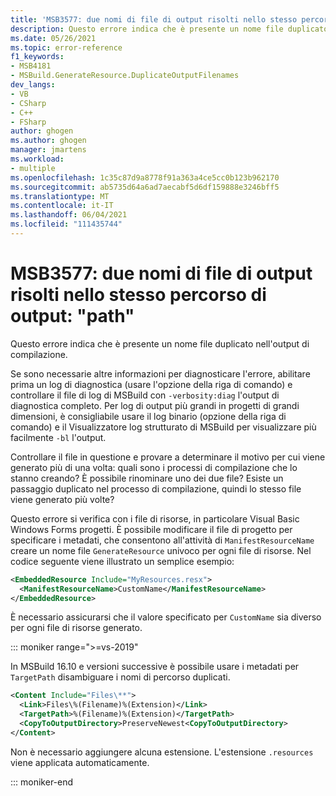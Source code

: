```yaml
---
title: 'MSB3577: due nomi di file di output risolti nello stesso percorso di output: "path"'
description: Questo errore indica che è presente un nome file duplicato nell'output di compilazione.
ms.date: 05/26/2021
ms.topic: error-reference
f1_keywords:
- MSB4181
- MSBuild.GenerateResource.DuplicateOutputFilenames
dev_langs:
- VB
- CSharp
- C++
- FSharp
author: ghogen
ms.author: ghogen
manager: jmartens
ms.workload:
- multiple
ms.openlocfilehash: 1c35c87d9a8778f91a363a4ce5cc0b123b962170
ms.sourcegitcommit: ab5735d64a6ad7aecabf5d6df159888e3246bff5
ms.translationtype: MT
ms.contentlocale: it-IT
ms.lasthandoff: 06/04/2021
ms.locfileid: "111435744"
---
```

# <a name="msb3577-two-output-file-names-resolved-to-the-same-output-path-path"></a>MSB3577: due nomi di file di output risolti nello stesso percorso di output: "path"

Questo errore indica che è presente un nome file duplicato nell'output di compilazione.

Se sono necessarie altre informazioni per diagnosticare l'errore, abilitare prima un log di diagnostica (usare l'opzione della riga di comando) e controllare il file di log di MSBuild con `-verbosity:diag` l'output di diagnostica completo. Per log di output più grandi in progetti di grandi dimensioni, è consigliabile usare il log binario (opzione della riga di comando) e il Visualizzatore log strutturato di MSBuild per visualizzare più facilmente `-bl` l'output. [](https://msbuildlog.com/)

Controllare il file in questione e provare a determinare il motivo per cui viene generato più di una volta: quali sono i processi di compilazione che lo stanno creando? È possibile rinominare uno dei due file?  Esiste un passaggio duplicato nel processo di compilazione, quindi lo stesso file viene generato più volte?

Questo errore si verifica con i file di risorse, in particolare Visual Basic Windows Forms progetti. È possibile modificare il file di progetto per specificare i metadati, che consentono all'attività di `ManifestResourceName` creare un nome file `GenerateResource` univoco per ogni file di risorse. Nel codice seguente viene illustrato un semplice esempio:

```xml
<EmbeddedResource Include="MyResources.resx">
  <ManifestResourceName>CustomName</ManifestResourceName>
</EmbeddedResource>
```

È necessario assicurarsi che il valore specificato per `CustomName` sia diverso per ogni file di risorse generato.

::: moniker range=">=vs-2019"

In MSBuild 16.10 e versioni successive è possibile usare i metadati per `TargetPath` disambiguare i nomi di percorso duplicati.

```xml
<Content Include="Files\**">
  <Link>Files\%(Filename)%(Extension)</Link>
  <TargetPath>%(Filename)%(Extension)</TargetPath>
  <CopyToOutputDirectory>PreserveNewest<CopyToOutputDirectory>
</Content>
```

Non è necessario aggiungere alcuna estensione. L'estensione `.resources` viene applicata automaticamente.

::: moniker-end


